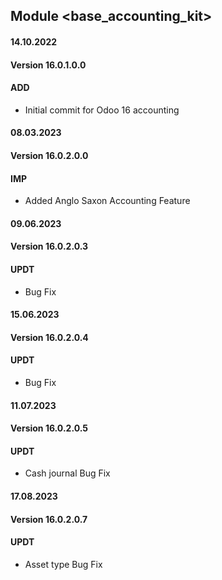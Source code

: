 ## Module <base_accounting_kit>

#### 14.10.2022
#### Version 16.0.1.0.0
#### ADD
- Initial commit for Odoo 16 accounting

#### 08.03.2023
#### Version 16.0.2.0.0
#### IMP
- Added Anglo Saxon Accounting Feature

#### 09.06.2023
#### Version 16.0.2.0.3
#### UPDT
- Bug Fix

#### 15.06.2023
#### Version 16.0.2.0.4
#### UPDT
- Bug Fix

#### 11.07.2023
#### Version 16.0.2.0.5
#### UPDT
- Cash journal Bug Fix

#### 17.08.2023
#### Version 16.0.2.0.7
#### UPDT
- Asset type Bug Fix